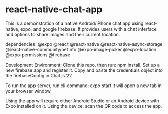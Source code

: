 # react-native-chat-app

This is a demonstration of a native Android/iPhone chat app using react-native, expo, and google firebase. It provides users with a chat interface and options to share images and their current location.

dependencies: 
@expo
@react
@react-native
@react-native-async-storage
@react-native-community/netinfo
@expo-image-picker
@expo-location
@expo-permissions
@firebase

Development Environment:
Clone this repo, then run: npm install.
Set up a new firebase app and register it. Copy and paste the credentials object into the firebaseConfig in Chat.js.22

To run the app server, run cli command: expo start
It will open a new tab in your browser window.

Using the app will require either Android Studio or an Android device with Expo installed on it. Using the device, scan the QR code to access the app.